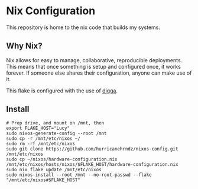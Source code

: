 # Nix Configuration

This repository is home to the nix code that builds my systems.

## Why Nix?

Nix allows for easy to manage, collaborative, reproducible deployments. This
means that once something is setup and configured once, it works forever. If
someone else shares their configuration, anyone can make use of it.

This flake is configured with the use of [digga][digga].

[digga]: https://github.com/divnix/digga

## Install

```
# Prep drive, and mount on /mnt, then
export FLAKE_HOST="Lucy"
sudo nixos-generate-config --root /mnt
sudo cp -r /mnt/etc/nixos ~/
sudo rm -rf /mnt/etc/nixos
sudo git clone https://github.com/hurricanehrndz/nixos-config.git /mnt/etc/nixos
sudo cp ~/nixos/hardware-configuration.nix /mnt/etc/nixos/hosts/nixos/$FLAKE_HOST/hardware-configuration.nix
sudo nix flake update /mnt/etc/nixos
sudo nixos-install --root /mnt --no-root-passwd --flake "/mnt/etc/nixos#$FLAKE_HOST"
```
